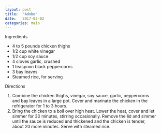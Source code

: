 ```yaml
---
layout: post
title:  "Adobo"
date:   2017-02-02 
categories: main
---
```


Ingredients

- 4 to 5 pounds chicken thighs
- 1/2 cup white vinegar
- 1/2 cup soy sauce
- 4 cloves garlic, crushed
- 1 teaspoon black peppercorns
- 3 bay leaves
- Steamed rice, for serving

Directions

1. Combine the chicken thighs, vinegar, soy sauce, garlic, peppercorns and bay leaves in a large pot. Cover and marinate the chicken in the refrigerator for 1 to 3 hours.
1. Bring the chicken to a boil over high heat. Lower the heat, cover and let simmer for 30 minutes, stirring occasionally. Remove the lid and simmer until the sauce is reduced and thickened and the chicken is tender, about 20 more minutes. Serve with steamed rice.

